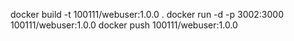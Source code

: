 docker build -t 100111/webuser:1.0.0 .
docker run -d -p 3002:3000 100111/webuser:1.0.0
docker push 100111/webuser:1.0.0

